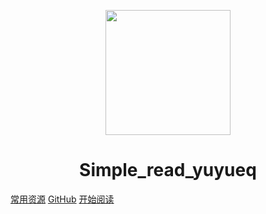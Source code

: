 <p align="center">
<img src="https://img.imgdb.cn/item/604c411b5aedab222c2a68f4.jpg" width="200" height="200"/>
</p>
<h1 align="center">Simple_read_yuyueq</h1>

[常用资源](https://www.yuque.com/yuyueq/resource)
[GitHub](https://github.com/yuyueq/simple_read)
[开始阅读](#Simple_read_yuyueq)



